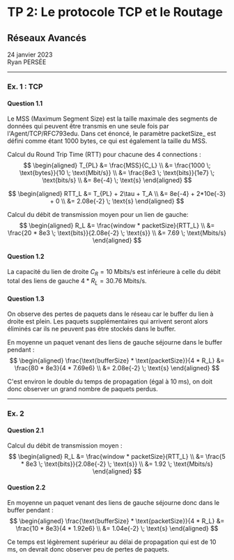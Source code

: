 # TP 2: Le protocole TCP et le Routage
## Réseaux Avancés
24 janvier 2023  
Ryan PERSÉE

---

### Ex. 1 : TCP
#### Question 1.1

Le MSS (Maximum Segment Size) est la taille maximale des segments de données qui peuvent être transmis en une seule fois par l'Agent/TCP/RFC793edu. Dans cet énoncé, le paramètre packetSize_ est défini comme étant 1000 bytes, ce qui est également la taille du MSS.

Calcul du Round Trip Time (RTT) pour chacune des 4 connections :
$$
\begin{aligned}
    T_{PL} &= \frac{MSS}{C_L} \\
        &= \frac{1000 \; \text{bytes}}{10 \; \text{Mbit/s}} \\
        &= \frac{8e3 \; \text{bits}}{1e7} \; \text{bits/s} \\
        &= 8e{-4} \; \text{s}
\end{aligned}
$$

$$
\begin{aligned}
    RTT_L &= T_{PL} + 2\tau + T_A \\
        &= 8e{-4} + 2*10e{-3} + 0 \\
        &= 2.08e{-2} \; \text{s}
\end{aligned}
$$

Calcul du débit de transmission moyen pour un lien de gauche:
$$
\begin{aligned}
    R_L   &= \frac{window * packetSize}{RTT_L} \\
        &= \frac{20 * 8e3 \; \text{bits}}{2.08e{-2} \; \text{s}} \\
        &= 7.69 \; \text{Mbits/s}
\end{aligned}
$$

#### Question 1.2
La capacité du lien de droite $C_R = 10 \; \text{Mbits/s}$ est inférieure à celle du débit total des liens de gauche $4 * R_L = 30.76 \; \text{Mbits/s}$.

#### Question 1.3
On observe des pertes de paquets dans le réseau car le buffer du lien à droite est plein. Les paquets supplémentaires qui arrivent seront alors éliminés car ils ne peuvent pas être stockés dans le buffer. 

En moyenne un paquet venant des liens de gauche séjourne dans le buffer pendant : 
$$
\begin{aligned}
    \frac{\text{bufferSize} * \text{packetSize}}{4 * R_L} &= \frac{80 * 8e3}{4 * 7.69e6} \\
    &= 2.08e{-2} \; \text{s}
\end{aligned}
$$

C'est environ le double du temps de propagation (égal à $10 \; \text{ms}$), on doit donc observer un grand nombre de paquets perdus.

---

### Ex. 2
#### Question 2.1
Calcul du débit de transmission moyen :
$$
\begin{aligned}
    R_L   &= \frac{window * packetSize}{RTT_L} \\
        &= \frac{5 * 8e3 \; \text{bits}}{2.08e{-2} \; \text{s}} \\
        &= 1.92 \; \text{Mbits/s}
\end{aligned}
$$

#### Question 2.2
En moyenne un paquet venant des liens de gauche séjourne donc dans le buffer pendant : 
$$
\begin{aligned}
    \frac{\text{bufferSize} * \text{packetSize}}{4 * R_L} &= \frac{10 * 8e3}{4 * 1.92e6} \\
    &= 1.04e{-2} \; \text{s}
\end{aligned}
$$

Ce temps est légèrement supérieur au délai de propagation qui est de $10 \; \text{ms}$, on devrait donc observer peu de pertes de paquets.
